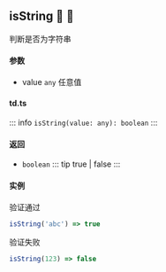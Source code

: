 ## isString :tada: :100: 
判断是否为字符串
#### 参数 
- value `any` 任意值
 
#### td.ts
::: info
`isString(value: any): boolean`
:::
#### 返回 
- `boolean` 
::: tip
true | false
:::
#### 实例 
验证通过


```ts
isString('abc') => true
```
验证失败


```ts
isString(123) => false
```
